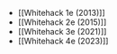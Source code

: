 
- [[Whitehack 1e (2013)]]
- [[Whitehack 2e (2015)]]
- [[Whitehack 3e (2021)]]
- [[Whitehack 4e (2023)]]